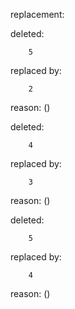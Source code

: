 replacement:

deleted:

		5

replaced by:

		2

reason: ()

deleted:

		4

replaced by:

		3

reason: ()

deleted:

		5

replaced by:

		4

reason: ()

